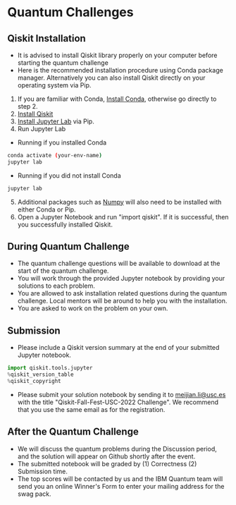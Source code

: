 # Quantum Challenges

## Qiskit Installation

- It is advised to install Qiskit library properly on your computer before starting the quantum challenge
- Here is the recommended installation procedure using Conda package manager. Alternatively you can also install Qiskit directly on your operating system via Pip.
1. If you are familiar with Conda, [Install Conda](https://conda.io/projects/conda/en/latest/user-guide/install/index.html), otherwise go directly to step 2.
2. [Install Qiskit](https://qiskit.org/documentation/getting_started.html)
3. [Install Jupyter Lab](https://jupyter.org/install) via Pip.   
4. Run Jupyter Lab   
* Running if you installed Conda
```bash
conda activate (your-env-name)
jupyter lab
```
* Running if you did not install Conda
```bash
jupyter lab
```
5. Additional packages such as [Numpy](https://numpy.org/install/) will also need to be installed with either Conda or Pip.   
6. Open a Jupyter Notebook and run "import qiskit". If it is successful, then you successfully installed Qiskit.   

## During Quantum Challenge

- The quantum challenge questions will be available to download at the start of the quantum challenge.
- You will work through the provided Jupyter notebook by providing your solutions to each problem.
- You are allowed to ask installation related questions during the quantum challenge. Local mentors will be around to help you with the installation.
- You are asked to work on the problem on your own. 

## Submission
- Please include a Qiskit version summary at the end of your submitted Jupyter notebook.
```python
import qiskit.tools.jupyter
%qiskit_version_table
%qiskit_copyright
```
- Please submit your solution notebook by sending it to meijian.li@usc.es with the title "Qiskit-Fall-Fest-USC-2022 Challenge". We recommend that you use the same email as for the registration.

## After the Quantum Challenge

- We will discuss the quantum problems during the Discussion period, and the solution will appear on Github shortly after the event.
- The submitted notebook will be graded by (1) Correctness (2) Submission time.
- The top scores will be contacted by us and the IBM Quantum team will send you an online Winner's Form to enter your mailing address for the swag pack.
